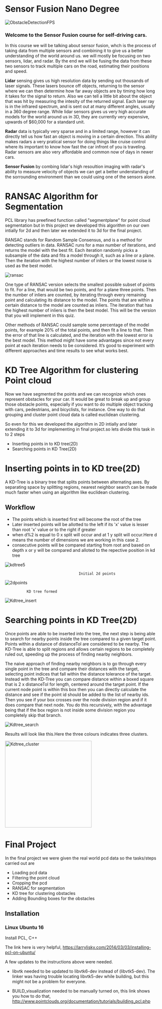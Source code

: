 # Sensor Fusion Nano Degree

![ObstacleDetectionFPS](https://user-images.githubusercontent.com/68550704/121780072-fcb62980-cb9e-11eb-8f27-f16e22c2baa5.gif)


### Welcome to the Sensor Fusion course for self-driving cars.

In this course we will be talking about sensor fusion, whch is the process of taking data from multiple sensors and combining it to give us a better understanding of the world around us. we will mostly be focusing on two sensors, lidar, and radar. By the end we will be fusing the data from these two sensors to track multiple cars on the road, estimating their positions and speed.

**Lidar** sensing gives us high resolution data by sending out thousands of laser signals. These lasers bounce off objects, returning to the sensor where we can then determine how far away objects are by timing how long it takes for the signal to return. Also we can tell a little bit about the object that was hit by measuring the intesity of the returned signal. Each laser ray is in the infrared spectrum, and is sent out at many different angles, usually in a 360 degree range. While lidar sensors gives us very high accurate models for the world around us in 3D, they are currently very expensive, upwards of $60,000 for a standard unit.

**Radar** data is typically very sparse and in a limited range, however it can directly tell us how fast an object is moving in a certain direction. This ability makes radars a very pratical sensor for doing things like cruise control where its important to know how fast the car infront of you is traveling. Radar sensors are also very affordable and common now of days in newer cars.

**Sensor Fusion** by combing lidar's high resoultion imaging with radar's ability to measure velocity of objects we can get a better understanding of the sorrounding environment than we could using one of the sensors alone.

# RANSAC Algorithm for Segmentation

PCL library has preefined function called "segmentplane" for point cloud segmentation but in this project we developed this algorithm on our own intially for 2d and then later we extended it to 3d for the final project.

RANSAC stands for Random Sample Consensus, and is a method for detecting outliers in data. RANSAC runs for a max number of iterations, and returns the model with the best fit. Each iteration randomly picks a subsample of the data and fits a model through it, such as a line or a plane. Then the iteration with the highest number of inliers or the lowest noise is used as the best model.

![ransac](https://user-images.githubusercontent.com/68550704/121816623-fac29800-cc7c-11eb-8852-3d2fb3d05594.gif)

One type of RANSAC version selects the smallest possible subset of points to fit. For a line, that would be two points, and for a plane three points. Then the number of inliers are counted, by iterating through every remaining point and calculating its distance to the model. The points that are within a certain distance to the model are counted as inliers. The iteration that has the highest number of inliers is then the best model. This will be the version that you will implement in this quiz.

Other methods of RANSAC could sample some percentage of the model points, for example 20% of the total points, and then fit a line to that. Then the error of that line is calculated, and the iteration with the lowest error is the best model. This method might have some advantages since not every point at each iteration needs to be considered. It’s good to experiment with different approaches and time results to see what works best.

# KD Tree Algorithm for clustering Point cloud

Now we have segmented the points and we can recognize which ones represent obstacles for your car. It would be great to break up and group those obstacle points, especially if you want to do multiple object tracking with cars, pedestrians, and bicyclists, for instance. One way to do that grouping and cluster point cloud data is called euclidean clustering.

So even for this we developed the algorithm in 2D intially and later extending it to 3d for implementing in final project.so lets divide this task in to 2 steps

* Inserting points in to KD tree(2D)
* Searching points in KD Tree(2D)

# Inserting points in to KD tree(2D)

A KD-Tree is a binary tree that splits points between alternating axes. By separating space by splitting regions, nearest neighbor search can be made much faster when using an algorithm like euclidean clustering.

## Workflow

* The points which is inserted first will become the root of the tree
* Later inserted points will be allotted to the left if its 'x' value is lesser than root 'x' value or to the right if greater
* when d%2 is equal to 0 x split will occur and at 1 y split will occur.Here d means the number of dimensions we are working in this case 2.
* consecutive points will be compared starting from root and based on depth x or y will be compared and alloted to the repective position in kd tree

![kdtree5](https://user-images.githubusercontent.com/68550704/121817135-c3a1b600-cc7f-11eb-8931-e13203da08bf.png)

                                      Initial 2d points

![2dpoints](https://user-images.githubusercontent.com/68550704/121817188-1a0ef480-cc80-11eb-8e34-f6ecf1442627.png)

              KD tree formed

![Kdtree_insert](https://user-images.githubusercontent.com/68550704/121817175-02377080-cc80-11eb-8695-1aa8477f1362.png)

# Searching points in KD Tree(2D)

Once points are able to be inserted into the tree, the next step is being able to search for nearby points inside the tree compared to a given target point. Points within a distance of distanceTol are considered to be nearby. The KD-Tree is able to split regions and allows certain regions to be completely ruled out, speeding up the process of finding nearby neighbors.

The naive approach of finding nearby neighbors is to go through every single point in the tree and compare their distances with the target, selecting point indices that fall within the distance tolerance of the target. Instead with the KD-Tree you can compare distance within a boxed square that is 2 x distanceTol for length, centered around the target point. If the current node point is within this box then you can directly calculate the distance and see if the point id should be added to the list of nearby ids. Then you see if your box crosses over the node division region and if it does compare that next node. You do this recursively, with the advantage being that if the box region is not inside some division region you completely skip that branch.

![Kdtree_search](https://user-images.githubusercontent.com/68550704/121817614-c18d2680-cc82-11eb-90e0-629dac7bb701.gif)


Results will look like this.Here the three colours indicates three clusters.

<img width="286" alt="Kdtree_cluster" src="https://user-images.githubusercontent.com/68550704/121817646-ed101100-cc82-11eb-99f7-6f0c5719495e.png">

# Final Project

In the final project we were given the real world pcd data so the tasks/steps carried out are

* Loading pcd data
* Filtering the point cloud
* Cropping the pcd
* RANSAC for segmentation
* KD tree for clustering obstacles
* Adding Bounding boxes for the obstacles

## Installation

### Linux Ubuntu 16

Install PCL, C++

The link here is very helpful, 
https://larrylisky.com/2014/03/03/installing-pcl-on-ubuntu/

A few updates to the instructions above were needed.

* libvtk needed to be updated to libvtk6-dev instead of (libvtk5-dev). The linker was having trouble locating libvtk5-dev while building, but this might not be a problem for everyone.

* BUILD_visualization needed to be manually turned on, this link shows you how to do that,
http://www.pointclouds.org/documentation/tutorials/building_pcl.php

